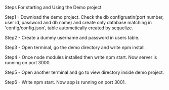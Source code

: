 Steps For starting and Using the Demo project




Step1 - Download the demo project. Check the db configruatin(port number, user id, password and db name) and create only database matching in 'config/config.json', table autometically created by sequelize.

Step2 - Create a dummy username and password in users table.

Step3 - Open terminal, go the demo directory and write npm install.

Step4 - Once node modules installed then write npm start. Now server is running on port 3000.

Step5 - Open another terminal and go to view directory inside demo project.

Step6 - Write npm start. Now app is running on port 3001.
